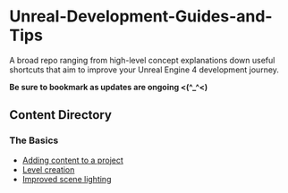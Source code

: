 # Unreal-Development-Guides-and-Tips

A broad repo ranging from high-level concept explanations down useful shortcuts that aim to improve your Unreal Engine 4 development journey.

**Be sure to bookmark as updates are ongoing <(^_^<)**

## Content Directory

### The Basics
*  [Adding content to a project](Content/Basics/AddingContentToAProject.md)
*  [Level creation](Content/Basics/LevelCreation.md)
*  [Improved scene lighting](Content/Basics/ImprovedSceneLighting.md)